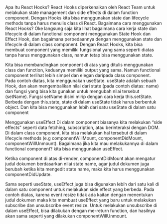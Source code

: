 Apa Itu React Hooks?
React Hooks diperkenalkan oleh React Team untuk melakukan state management dan side effects di dalam function component. Dengan Hooks kita bisa menggunakan state dan lifecycle methods tanpa harus menulis class di React.
Bagaimana cara menggunakan React Hooks?
Oke langsung saja kita lihat bagaimana cara kerja state dan lifecycle di dalam functional component menggunakan State Hook dan Effect Hook, dan bagaimana perbedaannya dengan menggunakan state dan lifecycle di dalam class component.
Dengan React Hooks, kita bisa membuat component yang memiliki fungsional yang sama seperti diatas tanpa harus menggunakan class, namun tetap bisa menggunakan state. 

Kita bisa membandingkan component di atas yang ditulis menggunakan class dan function, keduanya memiliki output yang sama. Namun functional component terlihat lebih simpel dan elegan daripada class component.
Pada contoh diatas, kita menggunakan useState. useState adalah sebuah Hook, dan akan mengembalikan nilai dari state (pada contoh diatas: name) dan fungsi yang bisa kita gunakan untuk mengubah nilai tersebut (setName). Fungsi setName disini mirip dengan cara kerja this.setState.
Berbeda dengan this.state, state di dalam useState tidak harus berbentuk object. Dan kita bisa menggunakan lebih dari satu useState di dalam satu component

Menggunakan useEffect
Di dalam component biasanya kita melakukan “side effects” seperti data fetching, subscription, atau berinteraksi dengan DOM. Di dalam class component, kita bisa melakukan hal tersebut di dalam lifecycle methods (e.g componentWillMount, componentDidMount, componentWillUnmount). Bagaimana jika kita mau melakukannya di dalam functional component? kita bisa menggunakan useEffect.

Ketika component di atas di-render, componentDidMount akan mengatur judul dokumen berdasarkan nilai state name, agar judul dokumen juga berubah ketika kita mengedit state name, maka kita harus menggunakan componentDidUpdate.

Sama seperti useState, useEffect juga bisa digunakan lebih dari satu kali di dalam satu component untuk melakukan side effect yang berbeda. Pada contoh diatas, karena event resize tidak ada kaitan dengan menentukan judul dokumen maka kita membuat useEffect yang baru untuk melakukan subscribe dan unsubscribe event resize. Untuk melakukan unsubscribe di dalam useEffect, bisa dilakukan dengan me-return function, dan hasilnya akan sama seperti yang dilakukan componentWillUnmount.